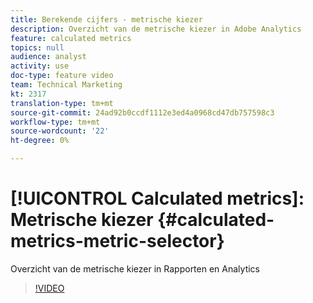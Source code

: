 ```yaml
---
title: Berekende cijfers - metrische kiezer
description: Overzicht van de metrische kiezer in Adobe Analytics
feature: calculated metrics
topics: null
audience: analyst
activity: use
doc-type: feature video
team: Technical Marketing
kt: 2317
translation-type: tm+mt
source-git-commit: 24ad92b0ccdf1112e3ed4a0968cd47db757598c3
workflow-type: tm+mt
source-wordcount: '22'
ht-degree: 0%

---
```



# [!UICONTROL Calculated metrics]: Metrische kiezer {#calculated-metrics-metric-selector}

Overzicht van de metrische kiezer in Rapporten en Analytics

>[!VIDEO](https://video.tv.adobe.com/v/25410/?quality=12)
